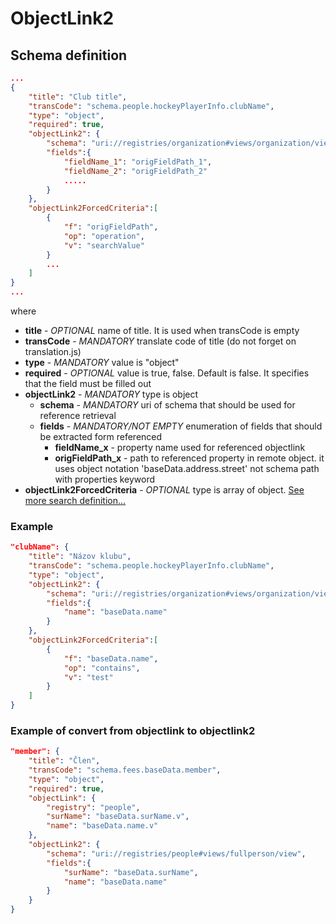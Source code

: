 # ObjectLink2

## Schema definition
```json
...
{
	"title": "Club title",
	"transCode": "schema.people.hockeyPlayerInfo.clubName",
	"type": "object",
	"required": true,
	"objectLink2": {
		"schema": "uri://registries/organization#views/organization/view",
		"fields":{
			"fieldName_1": "origFieldPath_1",
			"fieldName_2": "origFieldPath_2"
			.....
		}
	},
	"objectLink2ForcedCriteria":[
		{
			"f": "origFieldPath",
			"op": "operation",
			"v": "searchValue"
		}
		...
	]
}
...
```

where
* **title** - *OPTIONAL* name of title. It is used when transCode is empty 
* **transCode** - *MANDATORY* translate code of title (do not forget on translation.js)
* **type** - *MANDATORY* value is "object"
* **required** - *OPTIONAL* value is true, false. Default is false. It specifies that the field must be filled out
* **objectLink2** - *MANDATORY* type is object
  * **schema** - *MANDATORY* uri of schema that should be used for reference retrieval 
  * **fields** - *MANDATORY/NOT EMPTY* enumeration of fields that should be extracted form    referenced 
    * **fieldName_x** - property name used for referenced objectlink
    * **origFieldPath_x** - path to referenced property in remote object. it uses object notation 'baseData.address.street' not schema path with properties keyword
* **objectLink2ForcedCriteria** - *OPTIONAL* type is array of object. [See more search definition...](QueryFilter.md)


### Example

```json
"clubName": {
	"title": "Názov klubu",
	"transCode": "schema.people.hockeyPlayerInfo.clubName",
	"type": "object",
	"objectLink2": {
		"schema": "uri://registries/organization#views/organization/view",
		"fields":{
			"name": "baseData.name"
		}
	},
	"objectLink2ForcedCriteria":[
		{
			"f": "baseData.name",
			"op": "contains",
			"v": "test"
		}
	]
}
```

### Example of convert from objectlink to objectlink2
```json
"member": {
	"title": "Člen",
	"transCode": "schema.fees.baseData.member",
	"type": "object",
	"required": true,
	"objectLink": {
		"registry": "people",
		"surName": "baseData.surName.v",
		"name": "baseData.name.v"
	},
	"objectLink2": {
		"schema": "uri://registries/people#views/fullperson/view",
		"fields":{
			"surName": "baseData.surName",
			"name": "baseData.name"
		}
	}
}
```